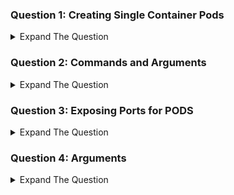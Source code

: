 ### Question 1: Creating Single Container Pods 

<details><summary>Expand The Question </summary>
<p>


a. Create a pod with the name of kplabs-nginx. 

b. The pod should be launched from an image of ``` mykplabs/kubernetes:nginx``` 

c. The name of the container should be mycontainer

</details>

### Question 2: Commands and Arguments

<details><summary>Expand The Question </summary>
<p>


Create a pod with the name of kplabs-cmdargs. The pod should be launched from an image of ```busybox``` . The name of the container should be cmdcontainer. Both the container image's CMD and ENTRYPOINT instruction should be overridden. 

The container should start with ```sleep``` command and argument of ```3600```
</details>

### Question 3: Exposing Ports for PODS

<details><summary>Expand The Question </summary>
<p>

Create a pod with the name of kplabs-ports. The pod should be launched from an image of ```nginx``` . The name of the container should be nginx. Expose Port ```80``` for the POD.

</details>


### Question 4: Arguments

<details><summary>Expand The Question </summary>
<p>

Create a pod named ```kplabs-logging```

The Pod should have a container running from the nginx image with the following arguments:

    - /bin/sh
    - -c
    - >
      i=0;
      while true;
      do
        echo "$i: $(date)" >> /var/log/1.log;
        echo "$(date) INFO $i" >> /var/log/2.log;
        i=$((i+1));
        sleep 1;
      done

Once POD is created, connect to the POD and verify the contents of ```/var/log/1.log``` and ```/var/log/2.log```

</details>
